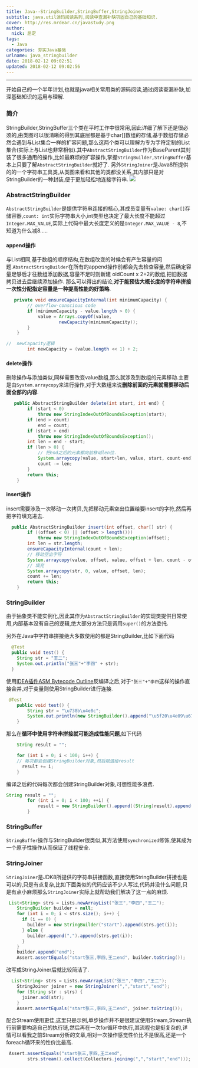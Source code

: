 ```yaml
---
title: Java--StringBuilder,StringBuffer,StringJoiner
subtitle: java.util源码阅读系列,阅读中查漏补缺巩固自己的基础知识.
cover: http://res.mrdear.cn/javastudy.png
author: 
  nick: 屈定
tags:
  - Java
categories: 夯实Java基础
urlname: java_stringbuilder
date: 2018-02-12 09:02:51
updated: 2018-02-12 09:02:56
---
```

<!-- toc -->
- - - - -

开始自己的一个半年计划,也就是java相关常用类的源码阅读,通过阅读查漏补缺,加深基础知识的运用与理解.

### 简介
StringBuilder,StringBuffer三个类在平时工作中很常用,因此详细了解下还是很必须的,由类图可以很清晰的得到其底层都是基于char[]数组的存储,基于数组存储必然会遇到与List集合一样的扩容问题,那么这两个类可以理解为专为字符定制的List集合(实际上与List也非常相似).其中`AbstractStringBuilder`作为BaseParent其封装了很多通用的操作,比如最麻烦的扩容操作,掌握`StringBuilder,StringBuffer`基本上只要了解`AbstractStringBuilder`就好了.
另外`StringJoiner`是Java8所提供的的一个字符串工具类,从类图来看和其他的类都没关系,其内部只是对StringBuilder的一种封装,便于更加轻松地连接字符串.
![](http://res.mrdear.cn/1518444191.png)

### AbstractStringBuilder
`AbstractStringBuilder`是提供字符串连接的核心,其成员变量有`value: char[]`存储容器,`count: int`实际字符串大小,int类型也决定了最大长度不能超过`Integer.MAX_VALUE`,实际上代码中最大长度定义的是`Integer.MAX_VALUE - 8`,不知道为什么减8.....

#### append操作
与List相同,基于数组的顺序结构,在数组改变的时候会有产生容量的问题.`AbstractStringBuilder`在所有的append操作前都会先去检查容量,然后确定容量足够后才往数组添加数据,容量不足时则新建 oldCount x 2+2的数组,把旧数据拷贝进去后继续添加操作.
那么可以得出的结论,**对于能预估大概长度的字符串拼接一次性分配指定容量是一种提高性能的好策略**.

```java
   private void ensureCapacityInternal(int minimumCapacity) {
        // overflow-conscious code
        if (minimumCapacity - value.length > 0) {
            value = Arrays.copyOf(value,
                    newCapacity(minimumCapacity));
        }
    }

//  newCapacity逻辑
        int newCapacity = (value.length << 1) + 2;
```

#### delete操作
删除操作与添加类似,同样需要改变value数组,那么就涉及到数组的元素移动.主要是由`System.arraycopy`来进行操作,对于大数组来说**删除前面的元素就需要移动后面全部的内容**.
```java
   public AbstractStringBuilder delete(int start, int end) {
        if (start < 0)
            throw new StringIndexOutOfBoundsException(start);
        if (end > count)
            end = count;
        if (start > end)
            throw new StringIndexOutOfBoundsException();
        int len = end - start;
        if (len > 0) {
            // 把end之后的元素都向前移动len位.
            System.arraycopy(value, start+len, value, start, count-end);
            count -= len;
        }
        return this;
    }
```

#### insert操作
insert需要涉及一次移动一次拷贝,先把移动元素空出位置给要insert的字符,然后再把字符填充进去.
```java
  public AbstractStringBuilder insert(int offset, char[] str) {
        if ((offset < 0) || (offset > length()))
            throw new StringIndexOutOfBoundsException(offset);
        int len = str.length;
        ensureCapacityInternal(count + len);
        // 移动空出字符
        System.arraycopy(value, offset, value, offset + len, count - offset);
        // 填充
        System.arraycopy(str, 0, value, offset, len);
        count += len;
        return this;
    }
```

### StringBuilder
由于抽象类不能实例化,因此其作为`AbstractStringBuilder`的实现类提供日常使用,内部基本没有自己的逻辑,绝大部分方法只是调用`super()`的方法委托.

另外在Java中字符串拼接绝大多数使用的都是StringBuilder,比如下面代码
```java
  @Test
  public void test() {
    String str = "王二";
    System.out.println("张三"+"李四" + str);
  }
```
使用[IDEA插件ASM Bytecode Outline](http://mrdear.cn/2018/02/04/%E5%B7%A5%E5%85%B7/IDEA%E6%8F%92%E4%BB%B6ASM%20Bytecode%20Outline/)反编译之后,对于`"张三"+"李四`这样的操作直接合并,对于变量则使用StringBuilder进行连接.
```java
 @Test
    public void test() {
        String str = "\u738b\u4e8c";
        System.out.println(new StringBuilder().append("\u5f20\u4e09\u674e\u56db").append(str).toString());
    }
```
那么在**循环中使用字符串拼接就可能造成性能问题**,如下代码
```java
    String result = "";

    for (int i = 0; i < 100; i++) {
    // 每次都会创建StringBuilder对象,然后赋值给result    
      result += i;
    }
```
编译之后的代码每次都会创建StringBuilder对象,可想性能多浪费.
```java
String result = "";
        for (int i = 0; i < 100; ++i) {
            result = new StringBuilder().append((String)result).append((int)i).toString();
        }
```

### StringBuffer
`StringBuffer`操作与StringBuilder很类似,其方法使用`synchronized`修饰,使其成为一个原子性操作从而保证了线程安全.

### StringJoiner
`StringJoiner`是JDK8所提供的字符串拼接函数,直接使用StringBuilder拼接也是可以的,只是有点复杂,比如下面类似的代码应该不少人写过,代码并没什么问题,只是有点小麻烦那么`StringJoiner`实际上就帮助我们解决了这一点的麻烦.
```java
 List<String> strs = Lists.newArrayList("张三","李四","王二");
    StringBuilder builder = null;
    for (int i = 0; i < strs.size(); i++) {
      if (i == 0) {
        builder = new StringBuilder("start").append(strs.get(i));
      } else {
        builder.append(",").append(strs.get(i));
      }
    }
    builder.append("end");
    Assert.assertEquals("start张三,李四,王二end", builder.toString());
```

改写成StringJoiner后就比较简洁了.
```java
  List<String> strs = Lists.newArrayList("张三","李四","王二");
    StringJoiner joiner = new StringJoiner(",","start","end");
    for (String str : strs) {
      joiner.add(str);
    }
    Assert.assertEquals("start张三,李四,王二end", joiner.toString());
```
配合Stream使用更佳,这里只是示例,单步操作并不是很建议使用Stream,Stream执行前需要构造自己的执行链,然后再在一次for循环中执行,其流程也是挺复杂的,详情可以看我之前Stream分析的文章,相对一次操作感觉性价比不是很高,还是一个foreach循环来的性价比最高.
```java
 Assert.assertEquals("start张三,李四,王二end",
        strs.stream().collect(Collectors.joining(",","start","end")));
```



